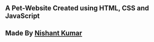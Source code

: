 ## A Pet-Website Created using HTML, CSS and JavaScript




## Made By [Nishant Kumar]((https://www.linkedin.com/in/nishant-kumar-5ab48a260)/)
